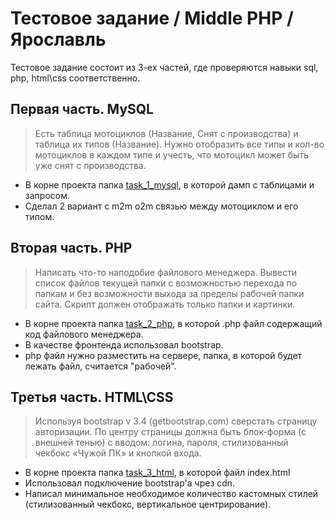 <h1>Тестовое задание / Middle PHP / Ярославль</h1>

Тестовое задание состоит из 3-ех частей, где проверяются навыки sql, php, html\css соответственно.

<h2>Первая часть. MySQL</h2>

> Есть таблица мотоциклов (Название, Снят с производства) и таблица их типов (Название). Нужно отобразить все типы и кол-во мотоциклов в каждом типе и учесть, что мотоцикл может быть уже снят с производства.

- В корне проекта папка [task_1_mysql](task_1_mysql), в которой дамп с таблицами и запросом.
- Сделал 2 вариант с m2m o2m связью между мотоциклом и его типом.

<h2>Вторая часть. PHP</h2>

> Написать что-то наподобие файлового менеджера. Вывести список файлов текущей папки с возможностью перехода по папкам и без возможности выхода за пределы рабочей папки сайта. Скрипт должен отображать только папки и картинки.

- В корне проекта папка [task_2_php](task_2_php), в которой .php файл содержащий код файлового менеджера.
- В качестве фронтенда использовал bootstrap.
- php файл нужно разместить на сервере, папка, в которой будет лежать файл, считается "рабочей".

<h2>Третья часть. HTML\CSS</h2>

> Используя bootstrap v 3.4 (getbootstrap.com) сверстать страницу авторизации. По центру страницы должна быть блок-форма (с внешней тенью) с вводом: логина, пароля, стилизованный чекбокс «Чужой ПК» и кнопкой входа.

- В корне проекта папка [task_3_html](task_3_html), в которой файл index.html
- Использовал подключение bootstrap'a чрез cdn.
- Написал минимальное необходимое количество кастомных стилей (стилизованный чекбокс, вертикальное центрирование).
